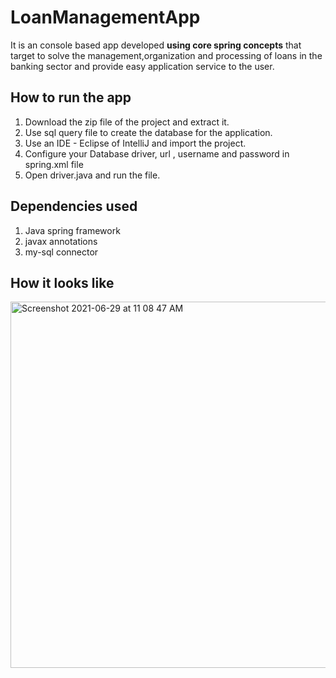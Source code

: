 # LoanManagementApp
It is an console based app developed **using core spring concepts** that target to solve the management,organization and processing of loans in the banking sector and provide easy application service to the user.

## How to run the app 
1. Download the zip file of the project and extract it.
2. Use sql query file to create the database for the application.
3. Use an IDE - Eclipse of IntelliJ and import the project.
3. Configure your Database driver, url , username and password in spring.xml file
4. Open driver.java and run the file. 

## Dependencies used
1. Java spring framework
2. javax annotations
3. my-sql connector

## How it looks like
<img width="586" alt="Screenshot 2021-06-29 at 11 08 47 AM" src="https://user-images.githubusercontent.com/69889824/123902705-effd4800-d98a-11eb-9d34-953598bf8425.png">

